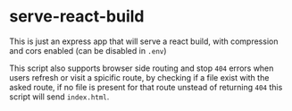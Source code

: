# serve-react-build

This is just an express app that will serve a react build, with compression and cors enabled (can be disabled in `.env`)

This script also supports browser side routing and stop `404` errors when users refresh or visit a spicific route, by checking if a file exist with the asked route, if no file is present for that route unstead of returning `404` this script will send `index.html`.